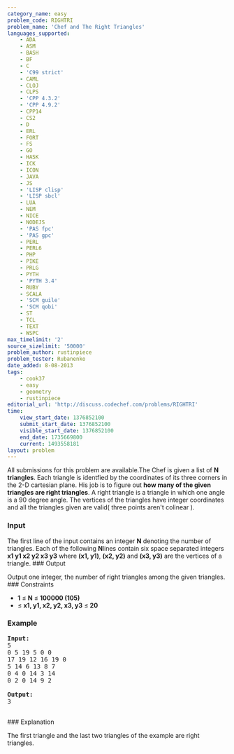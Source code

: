 ```yaml
---
category_name: easy
problem_code: RIGHTRI
problem_name: 'Chef and The Right Triangles'
languages_supported:
    - ADA
    - ASM
    - BASH
    - BF
    - C
    - 'C99 strict'
    - CAML
    - CLOJ
    - CLPS
    - 'CPP 4.3.2'
    - 'CPP 4.9.2'
    - CPP14
    - CS2
    - D
    - ERL
    - FORT
    - FS
    - GO
    - HASK
    - ICK
    - ICON
    - JAVA
    - JS
    - 'LISP clisp'
    - 'LISP sbcl'
    - LUA
    - NEM
    - NICE
    - NODEJS
    - 'PAS fpc'
    - 'PAS gpc'
    - PERL
    - PERL6
    - PHP
    - PIKE
    - PRLG
    - PYTH
    - 'PYTH 3.4'
    - RUBY
    - SCALA
    - 'SCM guile'
    - 'SCM qobi'
    - ST
    - TCL
    - TEXT
    - WSPC
max_timelimit: '2'
source_sizelimit: '50000'
problem_author: rustinpiece
problem_tester: Rubanenko
date_added: 8-08-2013
tags:
    - cook37
    - easy
    - geometry
    - rustinpiece
editorial_url: 'http://discuss.codechef.com/problems/RIGHTRI'
time:
    view_start_date: 1376852100
    submit_start_date: 1376852100
    visible_start_date: 1376852100
    end_date: 1735669800
    current: 1493558181
layout: problem
---
```

All submissions for this problem are available.The Chef is given a list of **N triangles**. Each triangle is identfied by the coordinates of its three corners in the 2-D cartesian plane. His job is to figure out **how many of the given triangles are right triangles**. A right triangle is a triangle in which one angle is a 90 degree angle. The vertices of the triangles have integer coordinates and all the triangles given are valid( three points aren't colinear ).

### Input

The first line of the input contains an integer **N** denoting the number of triangles. Each of the following **N**lines contain six space separated integers **x1 y1 x2 y2 x3 y3** where **(x1, y1)**, **(x2, y2)** and **(x3, y3)** are the vertices of a triangle. ### Output

Output one integer, the number of right triangles among the given triangles. ### Constraints

- **1** ≤ **N** ≤ **100000 (105)**
- ≤ **x1, y1, x2, y2, x3, y3** ≤ **20**

### Example

<pre><b>Input:</b>
5
0 5 19 5 0 0
17 19 12 16 19 0
5 14 6 13 8 7
0 4 0 14 3 14
0 2 0 14 9 2

<b>Output:</b>
3

</pre>### Explanation
The first triangle and the last two triangles of the example are right triangles.

